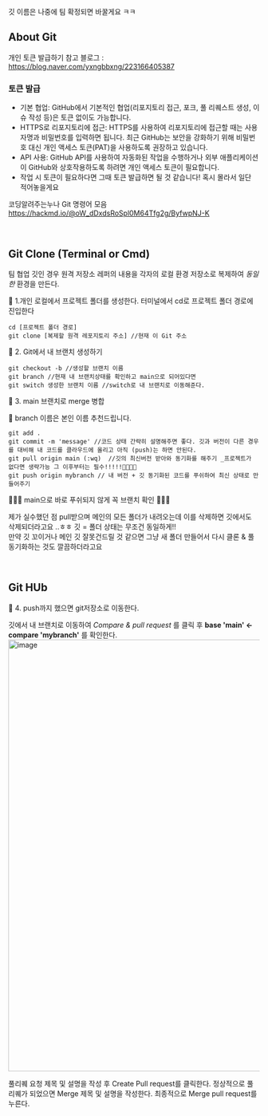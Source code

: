 깃 이름은 나중에 팀 확정되면 바꿀게요 ㅋㅋ

## About Git

개인 토큰 발급하기
   참고 블로그 : https://blog.naver.com/yxngbbxng/223166405387

### 토큰 발급
- 기본 협업: GitHub에서 기본적인 협업(리포지토리 접근, 포크, 풀 리퀘스트 생성, 이슈 작성 등)은 토큰 없이도 가능합니다.
- HTTPS로 리포지토리에 접근: HTTPS를 사용하여 리포지토리에 접근할 때는 사용자명과 비밀번호를 입력하면 됩니다. 최근 GitHub는 보안을 강화하기 위해 비밀번호 대신 개인 액세스 토큰(PAT)을 사용하도록 권장하고 있습니다.
- API 사용: GitHub API를 사용하여 자동화된 작업을 수행하거나 외부 애플리케이션이 GitHub와 상호작용하도록 하려면 개인 액세스 토큰이 필요합니다.
- 작업 시 토큰이 필요하다면 그때 토큰 발급하면 될 것 같습니다! 혹시 몰라서 일단 적어놓을게요 

코딩알려주는누나 Git 명령어 모음
https://hackmd.io/@oW_dDxdsRoSpl0M64Tfg2g/ByfwpNJ-K

<br>
  
## Git Clone (Terminal or Cmd)
팀 협업 깃인 경우 원격 저장소 레퍼의 내용을 각자의 로컬 환경 저장소로 복제하여 *동일한* 환경을 만든다.

🥨 1.개인 로컬에서 프로젝트 폴더를 생성한다.
터미널에서 cd로 프로젝트 폴더 경로에 진입한다
~~~
cd [프로젝트 폴더 경로]
git clone [복제할 원격 레포지토리 주소] //현재 이 Git 주소 
~~~

🥨 2. Git에서 내 브랜치 생성하기
~~~
git checkout -b //생성할 브랜치 이름
git branch //현재 내 브랜치상태를 확인하고 main으로 되어있다면 
git switch 생성한 브랜치 이름 //switch로 내 브랜치로 이동해준다. 
~~~
🥨 3. main 브랜치로 merge 병합

🥕 branch 이름은 본인 이름 추천드립니다. 
~~~
git add . 
git commit -m 'message' //코드 상태 간략히 설명해주면 좋다. 깃과 버전이 다른 경우를 대비해 내 코드를 클라우드에 올리고 아직 (push)는 하면 안된다.
git pull origin main (:wq)  //깃의 최신버전 받아와 동기화를 해주기 _프로젝트가 없다면 생략가능 그 이후부터는 필수!!!!!🌟🌟🌟🌟
git push origin mybranch // 내 버전 + 깃 동기화된 코드를 푸쉬하여 최신 상태로 만들어주기
~~~
🌟🌟🌟 main으로 바로 푸쉬되지 않게 꼭 브랜치 확인 🌟🌟🌟


제가 실수했던 점 
pull받으며 메인의 모든 폴더가 내려오는데 이를 삭제하면 깃에서도 삭제되더라고요 ..ㅎㅎ 깃 = 폴더 상태는 무조건 동일하게!! <br>
만약 깃 꼬이거나 메인 깃 잘못건드릴 것 같으면 그냥 새 폴더 만들어서 다시 클론 & 풀 동기화하는 것도 깔끔하더라고요 

<br>

## Git HUb
🥨 4. push까지 했으면 git저장소로 이동한다.

깃에서 내 브랜치로 이동하여 *Compare & pull request* 를 클릭 후 **base 'main' <- compare 'mybranch'** 를 확인한다.
<img width="866" alt="image" src="https://github.com/lhr0055/Anything/assets/129835424/b36b2a9c-3a8d-4d94-a5db-83ce5d3eade7">

풀리퀘 요청 제목 및 설명을 작성 후 Create Pull request를 클릭한다.
정상적으로 풀리퀘가 되었으면 Merge 제목 및 설명을 작성한다.
최종적으로 Merge pull request를 누른다.
